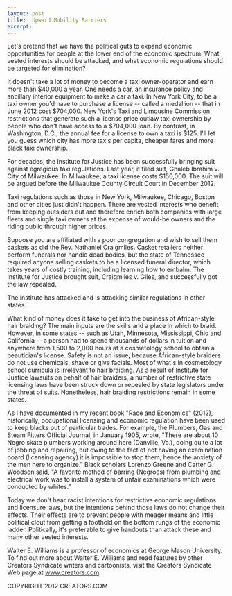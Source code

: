 ```yaml
---
layout: post
title:  Upward Mobility Barriers
excerpt:
---
```


Let's pretend that we have the political guts to expand economic opportunities for people at the lower end of the economic spectrum. What vested interests should be attacked, and what economic regulations should be targeted for elimination?



It doesn't take a lot of money to become a taxi owner-operator and earn more than $40,000 a year. One needs a car, an insurance policy and ancillary interior equipment to make a car a taxi. In New York City, to be a taxi owner you'd have to purchase a license -- called a medallion -- that in June 2012 cost $704,000. New York's Taxi and Limousine Commission restrictions that generate such a license price outlaw taxi ownership by people who don't have access to a $704,000 loan. By contrast, in Washington, D.C., the annual fee for a license to own a taxi is $125. I'll let you guess which city has more taxis per capita, cheaper fares and more black taxi ownership.



For decades, the Institute for Justice has been successfully bringing suit against egregious taxi regulations. Last year, it filed suit, Ghaleb Ibrahim v. City of Milwaukee. In Milwaukee, a taxi license costs $150,000. The suit will be argued before the Milwaukee County Circuit Court in December 2012.



Taxi regulations such as those in New York, Milwaukee, Chicago, Boston and other cities just didn't happen. There are vested interests who benefit from keeping outsiders out and therefore enrich both companies with large fleets and single taxi owners at the expense of would-be owners and the riding public through higher prices.



Suppose you are affiliated with a poor congregation and wish to sell them caskets as did the Rev. Nathaniel Craigmiles. Casket retailers neither perform funerals nor handle dead bodies, but the state of Tennessee required anyone selling caskets to be a licensed funeral director, which takes years of costly training, including learning how to embalm. The Institute for Justice brought suit, Craigmiles v. Giles, and successfully got the law repealed.

 The institute has attacked and is attacking similar regulations in other states.



What kind of money does it take to get into the business of African-style hair braiding? The main inputs are the skills and a place in which to braid. However, in some states -- such as Utah, Minnesota, Mississippi, Ohio and California -- a person had to spend thousands of dollars in tuition and anywhere from 1,500 to 2,000 hours at a cosmetology school to obtain a beautician's license. Safety is not an issue, because African-style braiders do not use chemicals, shave or give facials. Most of what's in cosmetology school curricula is irrelevant to hair braiding. As a result of Institute for Justice lawsuits on behalf of hair braiders, a number of restrictive state licensing laws have been struck down or repealed by state legislators under the threat of suits. Nonetheless, hair braiding restrictions remain in some states.



As I have documented in my recent book "Race and Economics" (2012), historically, occupational licensing and economic regulation have been used to keep blacks out of particular trades. For example, the Plumbers, Gas and Steam Fitters Official Journal, in January 1905, wrote, "There are about 10 Negro skate plumbers working around here (Danville, Va.), doing quite a lot of jobbing and repairing, but owing to the fact of not having an examination board (licensing agency) it is impossible to stop them, hence the anxiety of the men here to organize." Black scholars Lorenzo Greene and Carter G. Woodson said, "A favorite method of barring (Negroes) from plumbing and electrical work was to install a system of unfair examinations which were conducted by whites."



Today we don't hear racist intentions for restrictive economic regulations and licensure laws, but the intentions behind those laws do not change their effects. Their effects are to prevent people with meager means and little political clout from getting a foothold on the bottom rungs of the economic ladder. Politically, it's preferable to give handouts than attack these and many other vested interests.



Walter E. Williams is a professor of economics at George Mason University. To find out more about Walter E. Williams and read features by other Creators Syndicate writers and cartoonists, visit the Creators Syndicate Web page at www.creators.com.



COPYRIGHT 2012 CREATORS.COM
